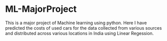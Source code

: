 # ML-MajorProject
This is a major project of Machine learning using python.
Here I have predicted the costs of used cars for the data collected from various sources and distributed across various locations in India using Linear Regession. 
